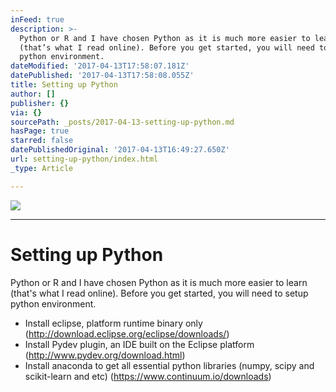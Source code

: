 ```yaml
---
inFeed: true
description: >-
  Python or R and I have chosen Python as it is much more easier to learn
  (that’s what I read online). Before you get started, you will need to setup
  python environment.
dateModified: '2017-04-13T17:58:07.181Z'
datePublished: '2017-04-13T17:58:08.055Z'
title: Setting up Python
author: []
publisher: {}
via: {}
sourcePath: _posts/2017-04-13-setting-up-python.md
hasPage: true
starred: false
datePublishedOriginal: '2017-04-13T16:49:27.650Z'
url: setting-up-python/index.html
_type: Article

---
```

![](https://the-grid-user-content.s3-us-west-2.amazonaws.com/ec9ed1e5-fe21-4076-b644-6f5e4b8c416f.jpg)

---

# Setting up Python

Python or R and I have chosen Python as it is much more easier to learn (that's what I read online). Before you get started, you will need to setup python environment.

* Install eclipse, platform runtime binary only (http://download.eclipse.org/eclipse/downloads/)
* Install Pydev plugin, an IDE built on the Eclipse platform (http://www.pydev.org/download.html)
* Install anaconda to get all essential python libraries (numpy, scipy and scikit-learn and etc) (https://www.continuum.io/downloads)